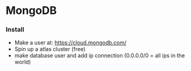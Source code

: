 # MongoDB

### Install

- Make a user at: https://cloud.mongodb.com/
- Spin up a atlas cluster (free)
- make database user and add ip connection (0.0.0.0/0 = all ips in the world)

